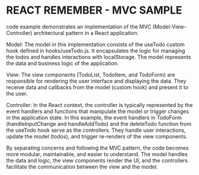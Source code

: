 # REACT REMEMBER - MVC SAMPLE

code example demonstrates an implementation of the MVC (Model-View-Controller) architectural pattern in a React application.

Model: The model in this implementation consists of the useTodo custom hook defined in hooks/useTodo.js. It encapsulates the logic for managing the todos and handles interactions with localStorage. The model represents the data and business logic of the application.

View: The view components (TodoList, TodoItem, and TodoForm) are responsible for rendering the user interface and displaying the data. They receive data and callbacks from the model (custom hook) and present it to the user.

Controller: In the React context, the controller is typically represented by the event handlers and functions that manipulate the model or trigger changes in the application state. In this example, the event handlers in TodoForm (handleInputChange and handleAddTodo) and the deleteTodo function from the useTodo hook serve as the controllers. They handle user interactions, update the model (todos), and trigger re-renders of the view components.

By separating concerns and following the MVC pattern, the code becomes more modular, maintainable, and easier to understand. The model handles the data and logic, the view components render the UI, and the controllers facilitate the communication between the view and the model.
